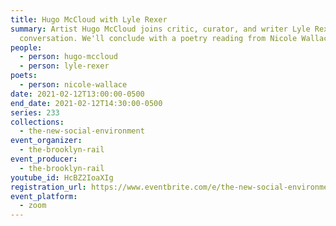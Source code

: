 ```yaml
---
title: Hugo McCloud with Lyle Rexer
summary: Artist Hugo McCloud joins critic, curator, and writer Lyle Rexer for a
  conversation. We'll conclude with a poetry reading from Nicole Wallace.
people:
  - person: hugo-mccloud
  - person: lyle-rexer
poets:
  - person: nicole-wallace
date: 2021-02-12T13:00:00-0500
end_date: 2021-02-12T14:30:00-0500
series: 233
collections:
  - the-new-social-environment
event_organizer:
  - the-brooklyn-rail
event_producer:
  - the-brooklyn-rail
youtube_id: HcBZ2IoaXIg
registration_url: https://www.eventbrite.com/e/the-new-social-environment-233-hugo-mccloud-tickets-140375722565
event_platform:
  - zoom
---
```

